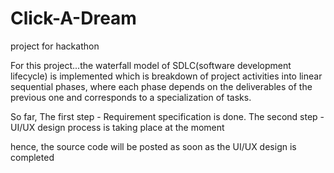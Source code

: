 # Click-A-Dream
project for hackathon

For this project...the waterfall model of SDLC(software development lifecycle) is implemented which is breakdown of project activities into linear sequential phases, where each phase depends on the deliverables of the previous one and corresponds to a specialization of tasks.

So far,
The first step - Requirement specification is done.
The second step -UI/UX design process is taking place at the moment

hence, the source code will be posted as soon as the UI/UX design is completed
